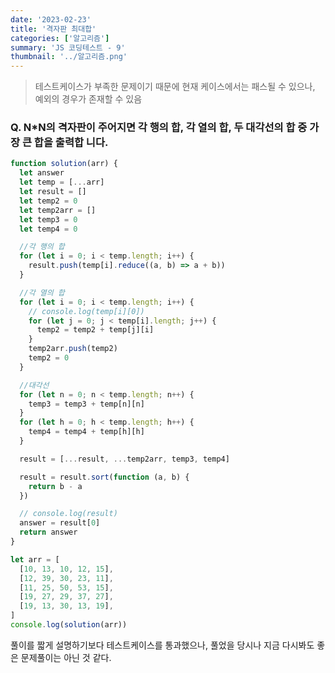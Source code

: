```yaml
---
date: '2023-02-23'
title: '격자판 최대합'
categories: ['알고리즘']
summary: 'JS 코딩테스트 - 9'
thumbnail: '../알고리즘.png'
---
```


> 테스트케이스가 부족한 문제이기 때문에 현재 케이스에서는 패스될 수 있으나, 예외의 경우가 존재할 수 있음

### Q. N\*N의 격자판이 주어지면 각 행의 합, 각 열의 합, 두 대각선의 합 중 가 장 큰 합을 출력합 니다.

```javascript
function solution(arr) {
  let answer
  let temp = [...arr]
  let result = []
  let temp2 = 0
  let temp2arr = []
  let temp3 = 0
  let temp4 = 0

  //각 행의 합
  for (let i = 0; i < temp.length; i++) {
    result.push(temp[i].reduce((a, b) => a + b))
  }

  //각 열의 합
  for (let i = 0; i < temp.length; i++) {
    // console.log(temp[i][0])
    for (let j = 0; j < temp[i].length; j++) {
      temp2 = temp2 + temp[j][i]
    }
    temp2arr.push(temp2)
    temp2 = 0
  }

  //대각선
  for (let n = 0; n < temp.length; n++) {
    temp3 = temp3 + temp[n][n]
  }
  for (let h = 0; h < temp.length; h++) {
    temp4 = temp4 + temp[h][h]
  }

  result = [...result, ...temp2arr, temp3, temp4]

  result = result.sort(function (a, b) {
    return b - a
  })

  // console.log(result)
  answer = result[0]
  return answer
}

let arr = [
  [10, 13, 10, 12, 15],
  [12, 39, 30, 23, 11],
  [11, 25, 50, 53, 15],
  [19, 27, 29, 37, 27],
  [19, 13, 30, 13, 19],
]
console.log(solution(arr))
```

풀이를 짧게 설명하기보다 테스트케이스를 통과했으나, 풀었을 당시나 지금 다시봐도 좋은 문제풀이는 아닌 것 같다.
